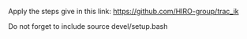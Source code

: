 Apply the steps give in this link: https://github.com/HIRO-group/trac_ik

Do not forget to include source devel/setup.bash
